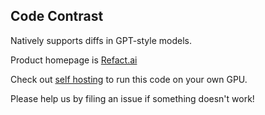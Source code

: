 ## Code Contrast

Natively supports diffs in GPT-style models.

Product homepage is [Refact.ai](https://refact.ai)

Check out [self hosting](https://github.com/smallcloudai/code-contrast/tree/main/self_hosting) to run this code on your own GPU.

Please help us by filing an issue if something doesn't work!
